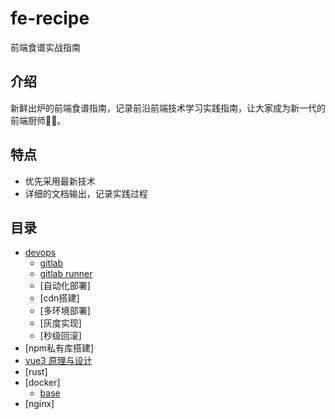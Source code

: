 # fe-recipe
前端食谱实战指南

## 介绍
新鲜出炉的前端食谱指南，记录前沿前端技术学习实践指南，让大家成为新一代的前端厨师👨‍🍳。

## 特点
- 优先采用最新技术
- 详细的文档输出，记录实践过程

## 目录
- [devops](./menu/devops/index.md)
  -  [gitlab](./menu/devops/gitlab.md) 
  -  [gitlab runner](./menu/devops/gitlab-runner.md) 
  -  [自动化部署]
  -  [cdn搭建]
  -  [多环境部署]
  -  [灰度实现]
  -  [秒级回滚]
- [npm私有库搭建]
- [vue3 原理与设计](https://github.com/KesionX/ue3)
- [rust]
- [docker]
  - [base](./menu/docker/base.md) 
- [nginx]
